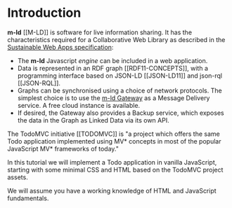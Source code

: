# Introduction

**m-ld** [[M-LD]] is software for live information sharing. It has the characteristics required for a Collaborative Web Library as described in the [Sustainable Web Apps specification](../index.html#reference-architecture):

- The **m-ld** Javascript _engine_ can be included in a web application.
- Data is represented in an RDF graph [[RDF11-CONCEPTS]], with a programming interface based on JSON-LD [[JSON-LD11]] and json-rql [[JSON-RQL]].
- Graphs can be synchronised using a choice of network protocols. The simplest choice is to use the [m-ld Gateway](https://gw.m-ld.org) as a Message Delivery service. A free cloud instance is available.
- If desired, the Gateway also provides a Backup service, which exposes the data in the Graph as Linked Data via its own API.

The TodoMVC initiative [[TODOMVC]] is "a project which offers the same Todo application implemented using MV* concepts in most of the popular JavaScript MV* frameworks of today."

In this tutorial we will implement a Todo application in vanilla JavaScript, starting with some minimal CSS and HTML based on the TodoMVC project assets.

We will assume you have a working knowledge of HTML and JavaScript fundamentals.